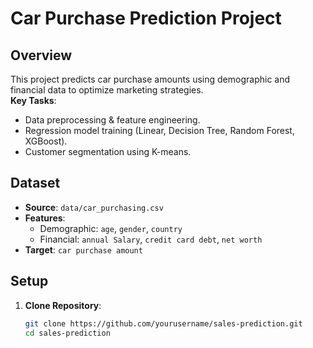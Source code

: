 # Car Purchase Prediction Project

## Overview
This project predicts car purchase amounts using demographic and financial data to optimize marketing strategies.  
**Key Tasks**:  
- Data preprocessing & feature engineering.  
- Regression model training (Linear, Decision Tree, Random Forest, XGBoost).  
- Customer segmentation using K-means.  

## Dataset
- **Source**: `data/car_purchasing.csv`  
- **Features**:  
  - Demographic: `age`, `gender`, `country`  
  - Financial: `annual Salary`, `credit card debt`, `net worth`  
- **Target**: `car purchase amount`  

## Setup
1. **Clone Repository**:  
   ```bash
   git clone https://github.com/yourusername/sales-prediction.git
   cd sales-prediction